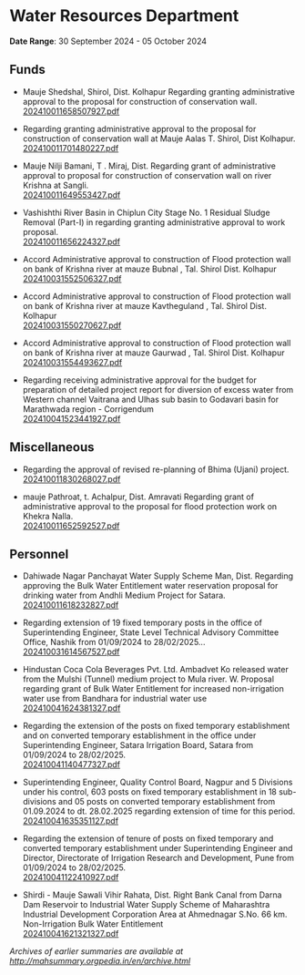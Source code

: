 # Water Resources Department

**Date Range**: 30 September 2024 - 05 October 2024


## Funds
- Mauje Shedshal, Shirol, Dist. Kolhapur Regarding granting administrative approval to the proposal for construction of conservation wall.\
  [202410011658507927.pdf](https://gr.maharashtra.gov.in/Site/Upload/Government%20Resolutions/English/202410011658507927.pdf)

- Regarding granting administrative approval to the proposal for construction of conservation wall at Mauje Aalas T. Shirol, Dist Kolhapur.\
  [202410011701480227.pdf](https://gr.maharashtra.gov.in/Site/Upload/Government%20Resolutions/English/202410011701480227.pdf)

- Mauje Nilji Bamani, T . Miraj, Dist. Regarding grant of administrative approval to proposal for construction of conservation wall on river Krishna at Sangli.\
  [202410011649553427.pdf](https://gr.maharashtra.gov.in/Site/Upload/Government%20Resolutions/English/202410011649553427.pdf)

- Vashishthi River Basin in Chiplun City Stage No. 1 Residual Sludge Removal (Part-I) in regarding granting administrative approval to work proposal.\
  [202410011656224327.pdf](https://gr.maharashtra.gov.in/Site/Upload/Government%20Resolutions/English/202410011656224327.pdf)

- Accord Administrative approval to construction of Flood protection wall on bank of Krishna river at mauze  Bubnal , Tal. Shirol  Dist. Kolhapur\
  [202410031552506327.pdf](https://gr.maharashtra.gov.in/Site/Upload/Government%20Resolutions/English/202410031552506327.pdf)

- Accord Administrative approval to construction of Flood protection wall on bank of Krishna river at mauze  Kavtheguland , Tal. Shirol  Dist. Kolhapur\
  [202410031550270627.pdf](https://gr.maharashtra.gov.in/Site/Upload/Government%20Resolutions/English/202410031550270627.pdf)

- Accord Administrative approval to construction of Flood protection wall on bank of Krishna river at mauze  Gaurwad , Tal. Shirol  Dist. Kolhapur\
  [202410031554493627.pdf](https://gr.maharashtra.gov.in/Site/Upload/Government%20Resolutions/English/202410031554493627.pdf)

- Regarding receiving administrative approval for the budget for preparation of detailed project report for diversion of excess water from Western channel Vaitrana and Ulhas sub basin to Godavari basin for Marathwada region - Corrigendum\
  [202410041523441927.pdf](https://gr.maharashtra.gov.in/Site/Upload/Government%20Resolutions/English/202410041523441927.pdf)

## Miscellaneous
- Regarding the approval of revised re-planning of Bhima (Ujani) project.\
  [202410011830268027.pdf](https://gr.maharashtra.gov.in/Site/Upload/Government%20Resolutions/English/202410011830268027.pdf)

- mauje Pathroat, t. Achalpur, Dist. Amravati Regarding grant of administrative approval to the proposal for flood protection work on Khekra Nalla.\
  [202410011652592527.pdf](https://gr.maharashtra.gov.in/Site/Upload/Government%20Resolutions/English/202410011652592527.pdf)

## Personnel
- Dahiwade Nagar Panchayat Water Supply Scheme Man, Dist. Regarding approving the Bulk Water Entitlement water reservation proposal for drinking water from Andhli Medium Project for Satara.\
  [202410011618232827.pdf](https://gr.maharashtra.gov.in/Site/Upload/Government%20Resolutions/English/202410011618232827.pdf)

- Regarding extension of 19 fixed temporary posts in the office of Superintending Engineer, State Level Technical Advisory Committee Office, Nashik from 01/09/2024 to 28/02/2025...\
  [202410031614567527.pdf](https://gr.maharashtra.gov.in/Site/Upload/Government%20Resolutions/English/202410031614567527.pdf)

- Hindustan Coca Cola Beverages Pvt. Ltd. Ambadvet Ko released water from the Mulshi (Tunnel) medium project to Mula river. W. Proposal regarding grant of Bulk Water Entitlement for increased non-irrigation water use from Bandhara for industrial water use\
  [202410041624381327.pdf](https://gr.maharashtra.gov.in/Site/Upload/Government%20Resolutions/English/202410041624381327.pdf)

- Regarding the extension of the posts on fixed temporary establishment and on converted temporary establishment in the office under Superintending Engineer, Satara Irrigation Board, Satara from 01/09/2024 to 28/02/2025.\
  [202410041140477327.pdf](https://gr.maharashtra.gov.in/Site/Upload/Government%20Resolutions/English/202410041140477327.pdf)

- Superintending Engineer, Quality Control Board, Nagpur and 5 Divisions under his control, 603 posts on fixed temporary establishment in 18 sub-divisions and 05 posts on converted temporary establishment from 01.09.2024 to dt. 28.02.2025 regarding extension of time for this period.\
  [202410041635351127.pdf](https://gr.maharashtra.gov.in/Site/Upload/Government%20Resolutions/English/202410041635351127.pdf)

- Regarding the extension of tenure of posts on fixed temporary and converted temporary establishment under Superintending Engineer and Director, Directorate of Irrigation Research and Development, Pune from 01/09/2024 to 28/02/2025.\
  [202410041122410927.pdf](https://gr.maharashtra.gov.in/Site/Upload/Government%20Resolutions/English/202410041122410927.pdf)

- Shirdi - Mauje Sawali Vihir Rahata, Dist. Right Bank Canal from Darna Dam Reservoir to Industrial Water Supply Scheme of Maharashtra Industrial Development Corporation Area at Ahmednagar S.No. 66 km. Non-Irrigation Bulk Water Entitlement\
  [202410041621321327.pdf](https://gr.maharashtra.gov.in/Site/Upload/Government%20Resolutions/English/202410041621321327.pdf)


*Archives of earlier summaries are available at http://mahsummary.orgpedia.in/en/archive.html*